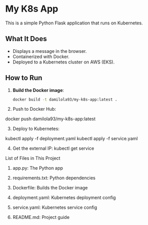 # My K8s App

This is a simple Python Flask application that runs on Kubernetes.

## What It Does

- Displays a message in the browser.
- Containerized with Docker.
- Deployed to a Kubernetes cluster on AWS (EKS).

## How to Run

1. **Build the Docker image**:
   ```bash
   docker build -t damilola93/my-k8s-app:latest .

2. Push to Docker Hub:

docker push damilola93/my-k8s-app:latest


3. Deploy to Kubernetes:

kubectl apply -f deployment.yaml
kubectl apply -f service.yaml

4. Get the external IP:
   kubectl get service


List of Files in This Project

1. app.py: The Python app

2. requirements.txt: Python dependencies

3. Dockerfile: Builds the Docker image

4. deployment.yaml: Kubernetes deployment config

5. service.yaml: Kubernetes service config

6. README.md: Project guide
